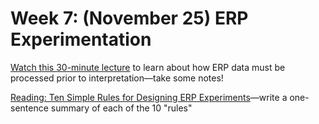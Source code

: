 # Week 7: (November 25) ERP Experimentation

[Watch this 30-minute lecture](https://youtu.be/eInr7NCBT7o) to learn about how ERP data must be processed prior to interpretation—take some notes!

[Reading: Ten Simple Rules for Designing ERP Experiments](http://kutaslab.ucsd.edu/people/kutas/279/pdfs/Luck_Ten_Simple_Rules.pdf?mc_cid=8b842f8afa&mc_eid=469d130889)—write a one-sentence summary of each of the 10 "rules"


